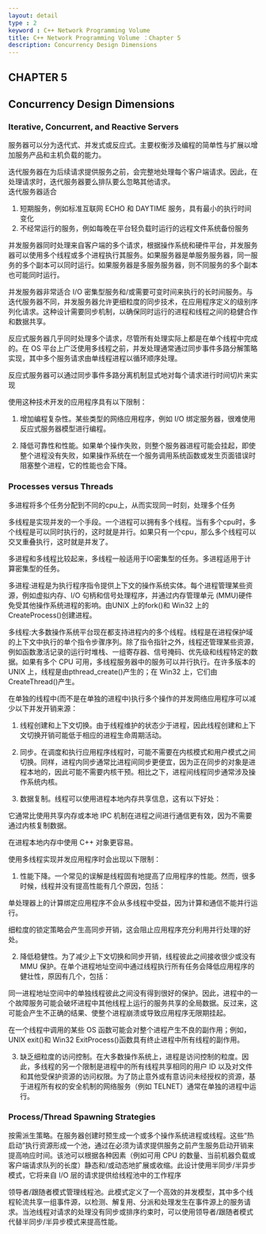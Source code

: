 ```yaml
---
layout: detail
type : 2
keyword : C++ Network Programming Volume
title: C++ Network Programming Volume ：Chapter 5
description: Concurrency Design Dimensions
---
```


## CHAPTER 5
## Concurrency Design Dimensions


### Iterative, Concurrent, and Reactive Servers

服务器可以分为迭代式、并发式或反应式。主要权衡涉及编程的简单性与扩展以增加服务产品和主机负载的能力。    

迭代服务器在为后续请求提供服务之前，会完整地处理每个客户端请求。因此，在处理请求时，迭代服务器要么排队要么忽略其他请求。  
迭代服务器适合
1. 短期服务，例如标准互联网 ECHO 和 DAYTIME 服务，具有最小的执行时间变化
2. 不经常运行的服务，例如每晚在平台轻负载时运行的远程文件系统备份服务  

并发服务器同时处理来自客户端的多个请求，根据操作系统和硬件平台，并发服务器可以使用多个线程或多个进程执行其服务。如果服务器是单服务服务器，同一服务的多个副本可以同时运行。如果服务器是多服务服务器，则不同服务的多个副本也可能同时运行。  

并发服务器非常适合 I/O 密集型服务和/或需要可变时间来执行的长时间服务。与迭代服务器不同，并发服务器允许更细粒度的同步技术，在应用程序定义的级别序列化请求。这种设计需要同步机制，以确保同时运行的进程和线程之间的稳健合作和数据共享。  

反应式服务器几乎同时处理多个请求，尽管所有处理实际上都是在单个线程中完成的。在 OS 平台上广泛使用多线程之前，并发处理通常通过同步事件多路分解策略实现，其中多个服务请求由单线程进程以循环顺序处理。  

反应式服务器可以通过同步事件多路分离机制显式地对每个请求进行时间切片来实现  

使用这种技术开发的应用程序具有以下限制： 

1. 增加编程复杂性。某些类型的网络应用程序，例如 I/O 绑定服务器，很难使用反应式服务器模型进行编程。

2. 降低可靠性和性能。如果单个操作失败，则整个服务器进程可能会挂起，即使整个进程没有失败，如果操作系统在一个服务调用系统函数或发生页面错误时阻塞整个进程，它的性能也会下降。

### Processes versus Threads

多进程将多个任务分配到不同的cpu上，从而实现同一时刻，处理多个任务  

多线程是实现并发的一个手段。一个进程可以拥有多个线程。当有多个cpu时，多个线程是可以同时执行的，这时就是并行。如果只有一个cpu，那么多个线程可以交叉重叠执行，这时就是并发了。

多进程和多线程比较起来，多线程一般适用于IO密集型的任务。多进程适用于计算密集型的任务。

多进程:进程是为执行程序指令提供上下文的操作系统实体。每个进程管理某些资源，例如虚拟内存、I/O 句柄和信号处理程序，并通过内存管理单元 (MMU)硬件免受其他操作系统进程的影响。由UNIX 上的fork()和 Win32 上的CreateProcess()创建进程。  

多线程:大多数操作系统平台现在都支持进程内的多个线程。线程是在进程保护域的上下文中执行的单个指令步骤序列。除了指令指针之外，线程还管理某些资源，例如函数激活记录的运行时堆栈、一组寄存器、信号掩码、优先级和线程特定的数据。如果有多个 CPU 可用，多线程服务器中的服务可以并行执行。在许多版本的 UNIX 上，线程是由pthread_create()产生的；在 Win32 上，它们由CreateThread()产生。

在单独的线程中(而不是在单独的进程中)执行多个操作的并发网络应用程序可以减少以下并发开销来源：

1. 线程创建和上下文切换。由于线程维护的状态少于进程，因此线程创建和上下文切换开销可能低于相应的进程生命周期活动。

2. 同步。在调度和执行应用程序线程时，可能不需要在内核模式和用户模式之间切换。同样，进程内同步通常比进程间同步更便宜，因为正在同步的对象是进程本地的，因此可能不需要内核干预。相比之下，进程间线程同步通常涉及操作系统内核。

3. 数据复制。线程可以使用进程本地内存共享信息，这有以下好处：

它通常比使用共享内存或本地 IPC 机制在进程之间进行通信更有效，因为不需要通过内核复制数据。

在进程本地内存中使用 C++ 对象更容易。


使用多线程实现并发应用程序时会出现以下限制：

1. 性能下降。一个常见的误解是线程固有地提高了应用程序的性能。然而，很多时候，线程并没有提高性能有几个原因，包括：

单处理器上的计算绑定应用程序不会从多线程中受益，因为计算和通信不能并行运行。

细粒度的锁定策略会产生高同步开销，这会阻止应用程序充分利用并行处理的好处。

2. 降低稳健性。为了减少上下文切换和同步开销，线程彼此之间接收很少或没有 MMU 保护。在单个进程地址空间中通过线程执行所有任务会降低应用程序的健壮性，原因有几个，包括：

同一进程地址空间中的单独线程彼此之间没有得到很好的保护。因此，进程中的一个故障服务可能会破坏进程中其他线程上运行的服务共享的全局数据。反过来，这可能会产生不正确的结果、使整个进程崩溃或导致应用程序无限期挂起。

在一个线程中调用的某些 OS 函数可能会对整个进程产生不良的副作用；例如，UNIX exit()和 Win32 ExitProcess()函数具有终止进程中所有线程的副作用。

3. 缺乏细粒度的访问控制。在大多数操作系统上，进程是访问控制的粒度。因此，多线程的另一个限制是进程中的所有线程共享相同的用户 ID 以及对文件和其他受保护资源的访问权限。为了防止意外或有意访问未经授权的资源，基于进程所有权的安全机制的网络服务（例如 TELNET）通常在单独的进程中运行。

### Process/Thread Spawning Strategies

按需派生策略。在服务器创建时预生成一个或多个操作系统进程或线程。这些“热启动”执行资源形成一个池，通过在必须为请求提供服务之前产生服务启动开销来提高响应时间。该池可以根据各种因素（例如可用 CPU 的数量、当前机器负载或客户端请求队列的长度）静态和/或动态地扩展或收缩。此设计使用半同步/半异步模式，它将来自 I/O 层的请求提供给线程池中的工作程序

领导者/跟随者模式管理线程池。此模式定义了一个高效的并发模型，其中多个线程轮流共享一组事件源，以检测、解复用、分派和处理发生在事件源上的服务请求。当池线程对请求的处理没有同步或排序约束时，可以使用领导者/跟随者模式代替半同步/半异步模式来提高性能。


